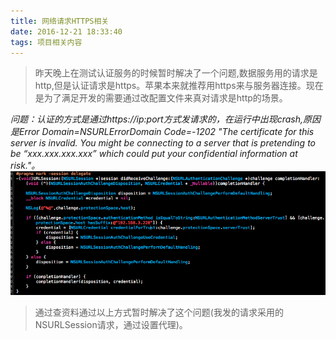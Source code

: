 ```yaml
---
title: 网络请求HTTPS相关
date: 2016-12-21 18:33:40
tags: 项目相关内容
---
```

>昨天晚上在测试认证服务的时候暂时解决了一个问题,数据服务用的请求是http,但是认证请求是https。苹果本来就推荐用https来与服务器连接。现在是为了满足开发的需要通过改配置文件来真对请求是http的场景。
<!--more-->

*问题：认证的方式是通过https://ip:port方式发请求的，在运行中出现crash,原因是Error Domain=NSURLErrorDomain Code=-1202 "The certificate for this server is invalid. You might be connecting to a server that is pretending to be “xxx.xxx.xxx.xxx” which could put your confidential information at risk."。*
![header](网络请求HTTPS相关/header.png)

>通过查资料通过以上方式暂时解决了这个问题(我发的请求采用的NSURLSession请求，通过设置代理)。